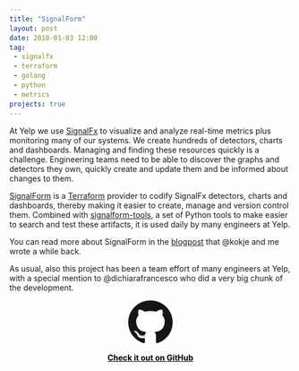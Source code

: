 ```yaml
---
title: "SignalForm"
layout: post
date: 2018-01-03 12:00
tag:
 - signalfx
 - terraform
 - golang
 - python
 - metrics
projects: true
---
```


At Yelp we use [SignalFx](https://signalfx.com/) to visualize and analyze real-time metrics plus monitoring many of our systems. We create hundreds of detectors, charts and dashboards. Managing and finding these resources quickly is a challenge. Engineering teams need to be able to discover the graphs and detectors they own, quickly create and update them and be informed about changes to them.

[SignalForm](https://github.com/Yelp/terraform-provider-signalform) is a [Terraform](https://www.terraform.io/) provider to codify SignalFx detectors, charts and dashboards, thereby making it easier to create, manage and version control them. Combined with [signalform-tools](https://github.com/Yelp/signalform-tools/), a set of Python tools to make easier to search and test these artifacts, it is used daily by many engineers at Yelp.

You can read more about SignalForm in the [blogpost](https://engineeringblog.yelp.com/2017/10/signalform-charts-as-code-with-signalfx-and-terraform.html) that @kokje and me wrote a while back.

As usual, also this project has been a team effort of many engineers at Yelp, with a special mention to @dichiarafrancesco who did a very big chunk of the development.

<div align="center">
<a style="color:black" href="https://github.com/Yelp/terraform-provider-signalform">
<img src="/assets/images/github_logo.png" alt="Check it out on GitHub">
<p><strong>Check it out on GitHub</strong></p>
</a>
</div>
